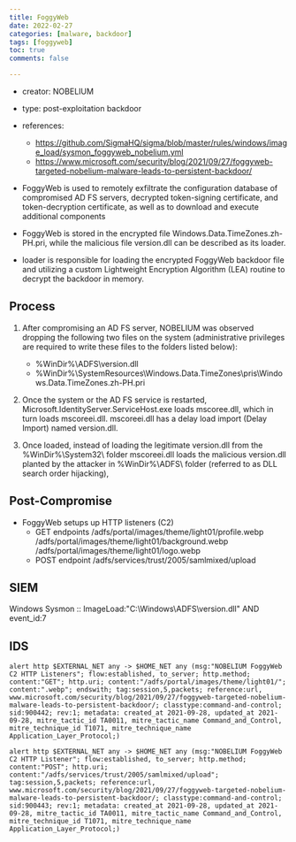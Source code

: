 ```yaml
---
title: FoggyWeb
date: 2022-02-27
categories: [malware, backdoor]
tags: [foggyweb]
toc: true
comments: false

---
```


- creator: NOBELIUM
- type: post-exploitation backdoor
- references:
    - https://github.com/SigmaHQ/sigma/blob/master/rules/windows/image_load/sysmon_foggyweb_nobelium.yml
    - https://www.microsoft.com/security/blog/2021/09/27/foggyweb-targeted-nobelium-malware-leads-to-persistent-backdoor/

- FoggyWeb is used to remotely exfiltrate the configuration database of compromised AD FS servers, decrypted token-signing certificate, and token-decryption certificate, as well as to download and execute additional components
- FoggyWeb is stored in the encrypted file Windows.Data.TimeZones.zh-PH.pri, while the malicious file version.dll can be described as its loader.
- loader is responsible for loading the encrypted FoggyWeb backdoor file and utilizing a custom Lightweight Encryption Algorithm (LEA) routine to decrypt the backdoor in memory.

## Process
1. After compromising an AD FS server, NOBELIUM was observed dropping the following two files on the system (administrative privileges are required to write these files to the  folders listed below):

    - %WinDir%\ADFS\version.dll
    - %WinDir%\SystemResources\Windows.Data.TimeZones\pris\Windows.Data.TimeZones.zh-PH.pri

2. Once the system or the AD FS service is restarted, Microsoft.IdentityServer.ServiceHost.exe loads mscoree.dll, which in turn loads mscoreei.dll. mscoreei.dll has a delay load import (Delay Import) named version.dll.
3. Once loaded, instead of loading the legitimate version.dll from the %WinDir%\System32\ folder mscoreei.dll loads the malicious version.dll planted by the attacker in %WinDir%\ADFS\ folder (referred to as DLL search order hijacking),

## Post-Compromise
- FoggyWeb setups up HTTP listeners (C2)
    - GET endpoints
        /adfs/portal/images/theme/light01/profile.webp
        /adfs/portal/images/theme/light01/background.webp
        /adfs/portal/images/theme/light01/logo.webp
    - POST endpoint
        /adfs/services/trust/2005/samlmixed/upload

## SIEM
Windows Sysmon :: ImageLoad:"C:\Windows\ADFS\version.dll" AND event_id:7

## IDS
```alert http $EXTERNAL_NET any -> $HOME_NET any (msg:"NOBELIUM FoggyWeb C2 HTTP Listeners"; flow:established, to_server; http.method; content:"GET"; http.uri; content:"/adfs/portal/images/theme/light01/"; content:".webp"; endswith; tag:session,5,packets; reference:url, www.microsoft.com/security/blog/2021/09/27/foggyweb-targeted-nobelium-malware-leads-to-persistent-backdoor/; classtype:command-and-control; sid:900442; rev:1; metadata: created_at 2021-09-28, updated_at 2021-09-28, mitre_tactic_id TA0011, mitre_tactic_name Command_and_Control, mitre_technique_id T1071, mitre_technique_name Application_Layer_Protocol;)```

```alert http $EXTERNAL_NET any -> $HOME_NET any (msg:"NOBELIUM FoggyWeb C2 HTTP Listener"; flow:established, to_server; http.method; content:"POST"; http.uri; content:"/adfs/services/trust/2005/samlmixed/upload"; tag:session,5,packets; reference:url, www.microsoft.com/security/blog/2021/09/27/foggyweb-targeted-nobelium-malware-leads-to-persistent-backdoor/; classtype:command-and-control; sid:900443; rev:1; metadata: created_at 2021-09-28, updated_at 2021-09-28, mitre_tactic_id TA0011, mitre_tactic_name Command_and_Control, mitre_technique_id T1071, mitre_technique_name Application_Layer_Protocol;)```
